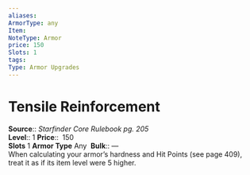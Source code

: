 ```yaml
---
aliases: 
ArmorType: any
Item:
NoteType: Armor
price: 150
Slots: 1
tags: 
Type: Armor Upgrades
---
```


# Tensile Reinforcement

**Source**:: _Starfinder Core Rulebook pg. 205_  
**Level**:: 1
**Price**::  150  
**Slots** 1 **Armor Type** Any 
**Bulk**:: —  
When calculating your armor’s hardness and Hit Points (see page 409), treat it as if its item level were 5 higher.
